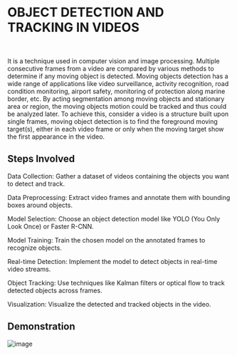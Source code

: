 # OBJECT DETECTION AND TRACKING IN VIDEOS
<br>

It is a technique used in computer vision and image processing. Multiple consecutive frames from a video are compared by various methods to determine if any moving object is detected. Moving objects detection has a wide range of applications like video surveillance, activity recognition, road condition monitoring, airport safety, monitoring of protection along marine border, etc. By acting segmentation among moving objects and stationary area or region, the moving objects motion could be tracked and thus could be analyzed later. To achieve this, consider a video is a structure built upon single frames, moving object detection is to find the foreground moving target(s), either in each video frame or only when the moving target show the first appearance in the video.


## Steps Involved
Data Collection: Gather a dataset of videos containing the objects you want to detect and track.

Data Preprocessing: Extract video frames and annotate them with bounding boxes around objects.

Model Selection: Choose an object detection model like YOLO (You Only Look Once) or Faster R-CNN.

Model Training: Train the chosen model on the annotated frames to recognize objects.

Real-time Detection: Implement the model to detect objects in real-time video streams.

Object Tracking: Use techniques like Kalman filters or optical flow to track detected objects across frames.

Visualization: Visualize the detected and tracked objects in the video.

## Demonstration

![image](https://github.com/Purohit0/Coding-Raja-Technologies-Internship./assets/153826155/5392eab0-00e6-4a87-b430-3dc99aa08d30)


